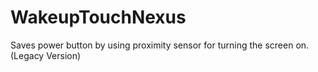 # WakeupTouchNexus
Saves power button by using proximity sensor for turning the screen on. (Legacy Version)
